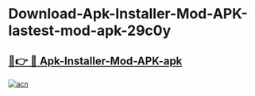 # Download-Apk-Installer-Mod-APK-lastest-mod-apk-29c0y

<h2><a href="https://apkcomod.com?title=Apk-Installer-Mod-APK">🔗👉 🔴 Apk-Installer-Mod-APK-apk </a></h2>

[![acn](https://github.com/user-attachments/assets/0f9c940e-d8b0-45ae-aac7-cd30a18b3e1c)](https://apkcomod.com?title=Apk-Installer-Mod-APK)
